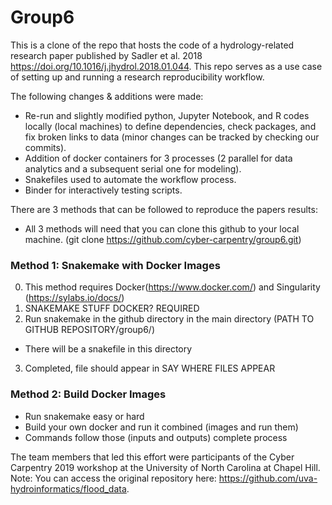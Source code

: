 # Group6
This is a clone of the repo that hosts the code of a hydrology-related research paper published by Sadler et al. 2018 https://doi.org/10.1016/j.jhydrol.2018.01.044.
This repo serves as a use case of setting up and running a research reproducibility workflow. 

The following changes & additions were made:
* Re-run and slightly modified python, Jupyter Notebook, and R codes locally (local machines) to define dependencies, check packages, and fix broken links to data (minor changes can be tracked by checking our commits).
* Addition of docker containers for 3 processes (2 parallel for data analytics and a subsequent serial one for modeling).
* Snakefiles used to automate the workflow process.
* Binder for interactively testing scripts.

There are 3 methods that can be followed to reproduce the papers results:
* All 3 methods will need that you can clone this github to your local machine. (git clone https://github.com/cyber-carpentry/group6.git)
### Method 1: Snakemake with Docker Images
0. This method requires Docker(https://www.docker.com/) and Singularity (https://sylabs.io/docs/)
1. SNAKEMAKE STUFF DOCKER? REQUIRED
2. Run snakemake in the github directory in the main directory (PATH TO GITHUB REPOSITORY/group6/)
  * There will be a snakefile in this directory
3. Completed, file should appear in SAY WHERE FILES APPEAR

### Method 2: Build Docker Images
  * Run snakemake easy or hard  
  * Build your own docker and run it combined (images and run them)
  * Commands follow those (inputs and outputs) complete process

The team members that led this effort were participants of the Cyber Carpentry 2019 workshop at the University of North Carolina at Chapel Hill.
Note: You can access the original repository here: https://github.com/uva-hydroinformatics/flood_data.

